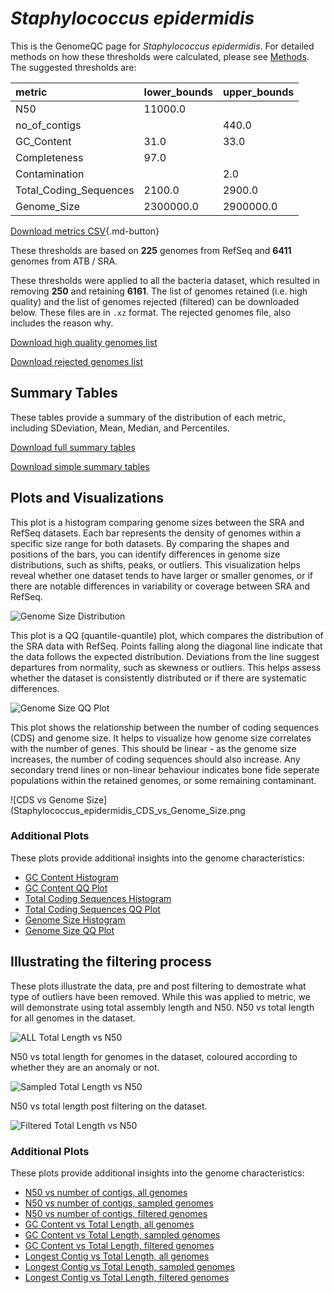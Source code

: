 # *Staphylococcus epidermidis*

This is the GenomeQC page for *Staphylococcus epidermidis*. For detailed methods on how these thresholds were calculated, please see [Methods](../../methods.md).
The suggested thresholds are: 

| metric                 | lower_bounds   | upper_bounds   |
|:-----------------------|:---------------|:---------------|
| N50                    | 11000.0        |                |
| no_of_contigs          |                | 440.0          |
| GC_Content             | 31.0           | 33.0           |
| Completeness           | 97.0           |                |
| Contamination          |                | 2.0            |
| Total_Coding_Sequences | 2100.0         | 2900.0         |
| Genome_Size            | 2300000.0      | 2900000.0      |

[Download metrics CSV](Staphylococcus_epidermidis_metrics.csv){.md-button}


These thresholds are based on **225** genomes from RefSeq and **6411** genomes from ATB / SRA.

These thresholds were applied to all the bacteria dataset, which resulted in removing **250** and retaining **6161**.
The list of genomes retained (i.e. high quality) and the list of genomes rejected (filtered) can be downloaded below. These files are in `.xz` format. The rejected genomes file, also includes the reason why.

[Download high quality genomes list](Staphylococcus_epidermidis_high_quality_genomes.csv.xz)


[Download rejected genomes list](Staphylococcus_epidermidis_filtered_out_genomes.csv.xz)



## Summary Tables
These tables provide a summary of the distribution of each metric, including SDeviation, Mean, Median, and Percentiles.

[Download full summary tables](summary.csv)

[Download simple summary tables](selected_summary.csv)

## Plots and Visualizations

This plot is a histogram comparing genome sizes between the SRA and RefSeq datasets. Each bar represents the density of genomes within a specific size range for both datasets. By comparing the shapes and positions of the bars, you can identify differences in genome size distributions, such as shifts, peaks, or outliers. This visualization helps reveal whether one dataset tends to have larger or smaller genomes, or if there are notable differences in variability or coverage between SRA and RefSeq.

![Genome Size Distribution](Genome_Size_refseq_histogram_kde.png)

This plot is a QQ (quantile-quantile) plot, which compares the distribution of the SRA data with RefSeq. Points falling along the diagonal line indicate that the data follows the expected distribution. Deviations from the line suggest departures from normality, such as skewness or outliers. This helps assess whether the dataset is consistently distributed or if there are systematic differences.

![Genome Size QQ Plot](Genome_Size_refseq_qqplot.png)

This plot shows the relationship between the number of coding sequences (CDS) and genome size. It helps to visualize how genome size correlates with the number of genes. This should be linear - as the genome size increases, the number of coding sequences should also increase. Any secondary trend lines or non-linear behaviour indicates bone fide seperate populations within the retained genomes, or some remaining contaminant. 

![CDS vs Genome Size](Staphylococcus_epidermidis_CDS_vs_Genome_Size.png

### Additional Plots

These plots provide additional insights into the genome characteristics:

- [GC Content Histogram](GC_Content_refseq_histogram_kde.png)
- [GC Content QQ Plot](GC_Content_refseq_qqplot.png)
- [Total Coding Sequences Histogram](Total_Coding_Sequences_refseq_histogram_kde.png)
- [Total Coding Sequences QQ Plot](Total_Coding_Sequences_refseq_qqplot.png)
- [Genome Size Histogram](Genome_Size_refseq_histogram_kde.png)
- [Genome Size QQ Plot](Genome_Size_refseq_qqplot.png)
## Illustrating the filtering process
These plots illustrate the data, pre and post filtering to demostrate what type of outliers have been removed. While this was applied to metric, we will demonstrate using total assembly length and N50.
N50 vs total length for all genomes in the dataset.

![ALL Total Length vs N50](Staphylococcus_epidermidis_all_total_length_N50.png)

N50 vs total length for genomes in the dataset, coloured according to whether they are an anomaly or not.

![Sampled Total Length vs N50](Staphylococcus_epidermidis_sample_total_length_N50.png)

N50 vs total length post filtering on the dataset.

![Filtered Total Length vs N50](Staphylococcus_epidermidis_filt_total_length_N50.png)

### Additional Plots

These plots provide additional insights into the genome characteristics:

- [N50 vs number of contigs, all genomes](Staphylococcus_epidermidis_all_N50_number.png)
- [N50 vs number of contigs, sampled genomes](Staphylococcus_epidermidis_sample_N50_number.png)
- [N50 vs number of contigs, filtered genomes](Staphylococcus_epidermidis_filt_N50_number.png)
- [GC Content vs Total Length, all genomes](Staphylococcus_epidermidis_all_total_length_GC_Content.png)
- [GC Content vs Total Length, sampled genomes](Staphylococcus_epidermidis_sample_total_length_GC_Content.png)
- [GC Content vs Total Length, filtered genomes](Staphylococcus_epidermidis_filt_total_length_GC_Content.png)
- [Longest Contig vs Total Length, all genomes](Staphylococcus_epidermidis_all_total_length_longest.png)
- [Longest Contig vs Total Length, sampled genomes](Staphylococcus_epidermidis_sample_total_length_longest.png)
- [Longest Contig vs Total Length, filtered genomes](Staphylococcus_epidermidis_filt_total_length_longest.png)

